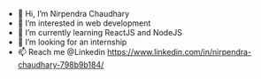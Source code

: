 - 👋 Hi, I’m Nirpendra Chaudhary
- 👀 I’m interested in web development
- 🌱 I’m currently learning ReactJS and NodeJS
- 💞️ I’m looking for an internship
- 📫 Reach me @Linkedin https://www.linkedin.com/in/nirpendra-chaudhary-798b9b184/

<!---
Nirpendra09/Nirpendra09 is a ✨ special ✨ repository because its `README.md` (this file) appears on your GitHub profile.
You can click the Preview link to take a look at your changes.
--->
